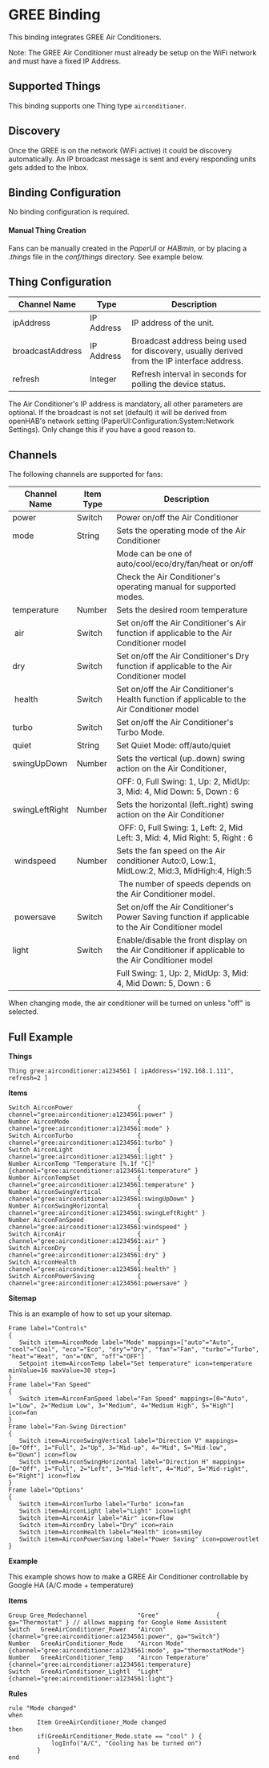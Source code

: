 # GREE Binding

This binding integrates GREE Air Conditioners.

Note: The GREE Air Conditioner must already be setup on the WiFi network and must have a fixed IP Address.

## Supported Things

This binding supports one Thing type `airconditioner`.

## Discovery

Once the GREE is on the network (WiFi active) it could be discovery automatically.
An IP broadcast message is sent and every responding units gets added to the Inbox. 

## Binding Configuration

No binding configuration is required.

#### Manual Thing Creation

Fans can be manually created in the *PaperUI* or *HABmin*, or by placing a *.things* file in the *conf/things* directory.  See example below.


## Thing Configuration

| Channel Name     | Type       | Description                                                                                   |
|------------------|------------|-----------------------------------------------------------------------------------------------|
| ipAddress        | IP Address | IP address of the unit.                                                                       |
| broadcastAddress | IP Address | Broadcast address being used for discovery, usually derived from the IP interface address.    |
| refresh          | Integer    | Refresh interval in seconds for polling the device status.                                    |

The Air Conditioner's IP address is mandatory, all other parameters are optional. 
If the broadcast is not set (default) it will be derived from openHAB's network setting (PaperUI:Configuration:System:Network Settings). 
Only change this if you have a good reason to.

## Channels

The following channels are supported for fans:

| Channel Name  | Item Type | Description                                                                                       |
|---------------|-----------|---------------------------------------------------------------------------------------------------|
| power         | Switch    | Power on/off the Air Conditioner                                                                  |
| mode          | String    | Sets the operating mode of the Air Conditioner                                                    |
|               |           | Mode can be one of auto/cool/eco/dry/fan/heat or on/off                                     |
|               |           | Check the Air Conditioner's operating manual for supported modes.                                 |
| temperature   | Number    | Sets the desired room temperature                                                                 |
| air           | Switch    | Set on/off the Air Conditioner's Air function if applicable to the Air Conditioner model          |
| dry           | Switch    | Set on/off the Air Conditioner's Dry function if applicable to the Air Conditioner model          |
| health        | Switch    | Set on/off the Air Conditioner's Health function if applicable to the Air Conditioner model       |
| turbo         | Switch    | Set on/off the Air Conditioner's Turbo Mode.                                                      |
| quiet         | String    | Set Quiet Mode: off/auto/quiet                                                                    |
| swingUpDown   | Number    | Sets the vertical (up..down) swing action on the Air Conditioner,                                 |
|               |           | OFF: 0, Full Swing: 1, Up: 2, MidUp: 3, Mid: 4, Mid Down: 5, Down : 6                             |
| swingLeftRight| Number    | Sets the horizontal (left..right) swing action on the Air Conditioner                             |
|               |           | OFF: 0, Full Swing: 1, Left: 2, Mid Left: 3, Mid: 4, Mid Right: 5, Right : 6                      |
| windspeed     | Number    | Sets the fan speed on the Air conditioner Auto:0, Low:1, MidLow:2, Mid:3, MidHigh:4, High:5       |
|               |           | The number of speeds depends on the Air Conditioner model.                                        |
| powersave     | Switch    | Set on/off the Air Conditioner's Power Saving function if applicable to the Air Conditioner model |
| light         | Switch    | Enable/disable the front display on the Air Conditioner if applicable to the Air Conditioner model|
|               |           | Full Swing: 1, Up: 2, MidUp: 3, Mid: 4, Mid Down: 5, Down : 6                                     |


When changing mode, the air conditioner will be turned on unless "off" is selected.

## Full Example

**Things**

```
Thing gree:airconditioner:a1234561 [ ipAddress="192.168.1.111", refresh=2 ]
```

**Items**

```
Switch AirconPower                  { channel="gree:airconditioner:a1234561:power" }
Number AirconMode                   { channel="gree:airconditioner:a1234561:mode" }
Switch AirconTurbo                  { channel="gree:airconditioner:a1234561:turbo" }
Switch AirconLight                  { channel="gree:airconditioner:a1234561:light" }
Number AirconTemp "Temperature [%.1f °C]" {channel="gree:airconditioner:a1234561:temperature" }
Number AirconTempSet                { channel="gree:airconditioner:a1234561:temperature" }
Number AirconSwingVertical          { channel="gree:airconditioner:a1234561:swingUpDown" }
Number AirconSwingHorizontal        { channel="gree:airconditioner:a1234561:swingLeftRight" }
Number AirconFanSpeed               { channel="gree:airconditioner:a1234561:windspeed" }
Switch AirconAir                    { channel="gree:airconditioner:a1234561:air" }
Switch AirconDry                    { channel="gree:airconditioner:a1234561:dry" }
Switch AirconHealth                 { channel="gree:airconditioner:a1234561:health" }
Switch AirconPowerSaving            { channel="gree:airconditioner:a1234561:powersave" }
```

**Sitemap**

This is an example of how to set up your sitemap.

```
Frame label="Controls"
{
   Switch item=AirconMode label="Mode" mappings=["auto"="Auto", "cool"="Cool", "eco"="Eco", "dry"="Dry", "fan"="Fan", "turbo"="Turbo", "heat"="Heat", "on"="ON", "off"="OFF"]
   Setpoint item=AirconTemp label="Set temperature" icon=temperature minValue=16 maxValue=30 step=1
}
Frame label="Fan Speed"
{
   Switch item=AirconFanSpeed label="Fan Speed" mappings=[0="Auto", 1="Low", 2="Medium Low", 3="Medium", 4="Medium High", 5="High"] icon=fan
}
Frame label="Fan-Swing Direction"
{
   Switch item=AirconSwingVertical label="Direction V" mappings=[0="Off", 1="Full", 2="Up", 3="Mid-up", 4="Mid", 5="Mid-low", 6="Down"] icon=flow
   Switch item=AirconSwingHorizontal label="Direction H" mappings=[0="Off", 1="Full", 2="Left", 3="Mid-left", 4="Mid", 5="Mid-right", 6="Right"] icon=flow
}
Frame label="Options"
{
   Switch item=AirconTurbo label="Turbo" icon=fan
   Switch item=AirconLight label="Light" icon=light
   Switch item=AirconAir label="Air" icon=flow
   Switch item=AirconDry label="Dry" icon=rain
   Switch item=AirconHealth label="Health" icon=smiley
   Switch item=AirconPowerSaving label="Power Saving" icon=poweroutlet
}
```

**Example**

This example shows how to make a GREE Air Conditioner controllable by Google HA (A/C mode + temperature)

**Items**

```
Group Gree_Modechannel              "Gree"                { ga="Thermostat" } // allows mapping for Google Home Assistent
Switch   GreeAirConditioner_Power   "Aircon"              {channel="gree:airconditioner:a1234561:power", ga="Switch"}
Number   GreeAirConditioner_Mode    "Aircon Mode"         {channel="gree:airconditioner:a1234561:mode", ga="thermostatMode"}
Number   GreeAirConditioner_Temp    "Aircon Temperature"  {channel="gree:airconditioner:a1234561:temperature}
Switch   GreeAirConditioner_Lightl  "Light"               {channel="gree:airconditioner:a1234561:light"}
```

**Rules**

```
rule "Mode changed"
when
        Item GreeAirConditioner_Mode changed
then        
        if(GreeAirConditioner_Mode.state == "cool" ) {
            logInfo("A/C", "Cooling has be turned on")
        } 
end
```
